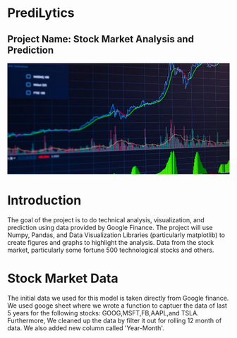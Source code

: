 # PrediLytics
## Project Name: Stock Market Analysis and Prediction
![stockMarket](Images/stockMarket.jpeg)

# Introduction
The goal of the project is to do technical analysis, visualization, and prediction using data provided by Google Finance. The project will use Numpy, Pandas, and Data Visualization Libraries (particularly matplotlib) to create figures and graphs to highlight the analysis. Data from the stock market, particularly some fortune 500 technological stocks and others.

# Stock Market Data

The initial data we used for this model is taken directly from Google finance. We used googe sheet where we wrote a function to captuer the data of last 5 years for the following stocks: GOOG,MSFT,FB,AAPL,and TSLA. Furthermore, We cleaned up the data by filter it out for rolling 12 month of data. We also added new column called 'Year-Month'.




